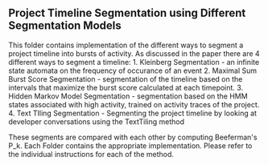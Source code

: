 ## Project Timeline Segmentation using Different Segmentation Models

This folder contains implementation of the different ways to segment a project timeline into bursts of activity. As discussed in the paper there are 4 different ways to segment a timeline:
    1. Kleinberg Segmentation - an infinite state automata on the frequency of occurance of an event
    2. Maximal Sum Burst Score Segmentation - segmentation of the timeline based on the intervals that maximize the burst score calculated at each timepoint.
    3. Hidden Markov Model Segmentation - segmentation based on the HMM states associated with high activity, trained on activity traces of the project.
    4. Text TIling Segmentation - Segmenting the project timeline by looking at developer conversations using the TextTiling method

These segments are compared with each other by computing Beeferman's P_k. Each Folder contains the appropriate implementation. Please refer to the individual instructions for each of the method.
